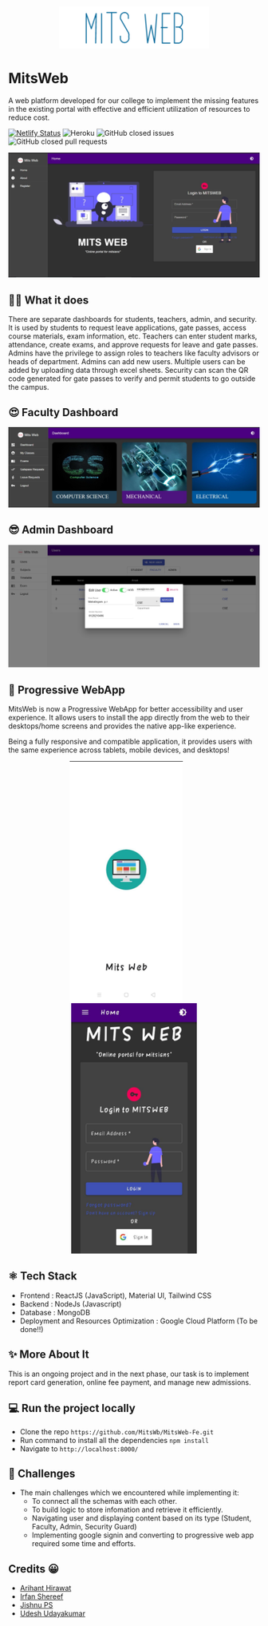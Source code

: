 <p align="center"><img src="https://raw.githubusercontent.com/arihant-2310/.github-images/main/logo.png"></p>

# MitsWeb

A web platform developed for our college to implement the missing features in the existing portal with effective and efficient utilization of resources to reduce cost.

[![Netlify Status](https://api.netlify.com/api/v1/badges/e16b536d-64db-41c7-86dd-c29f1c48bc98/deploy-status)](https://app.netlify.com/sites/mitsweb/deploys)
![Heroku](http://heroku-badge.herokuapp.com/?app=mitsweb-be&style=flat&svg=1)
![GitHub closed issues](https://img.shields.io/github/issues-closed/MitsWb/MitsWeb-Fe?style=flat)
![GitHub closed pull requests](https://img.shields.io/github/issues-pr-closed/MitsWb/MitsWeb-Fe?color=green?style=flat)

<img src="https://raw.githubusercontent.com/arihant-2310/.github-images/main/mitswebDashboard.jpeg">

## 👨‍💻 What it does

There are separate dashboards for students, teachers, admin, and security. It is used by students to request leave applications, gate passes, access course materials, exam information, etc. Teachers can enter student marks, attendance, create exams, and approve requests for leave and gate passes. Admins have the privilege to assign roles to teachers like faculty advisors or heads of department. Admins can add new users. Multiple users can be added by uploading data through excel sheets. Security can scan the QR code generated for gate passes to verify and permit students to go outside the campus.

## 😍 Faculty Dashboard

<img src="https://raw.githubusercontent.com/arihant-2310/.github-images/main/facultyDashboard.jpeg">

## 😎 Admin Dashboard

<img src="https://raw.githubusercontent.com/arihant-2310/.github-images/main/adminDashboardLight.jpeg">

## 📱 Progressive WebApp

MitsWeb is now a Progressive WebApp for better accessibility and user experience. It allows users to install the app directly from the web to their desktops/home screens and provides the native app-like experience.

Being a fully responsive and compatible application, it provides users with the same experience across tablets, mobile devices, and desktops!

<p align="center">
  <img alt="Banner" src="https://raw.githubusercontent.com/arihant-2310/.github-images/main/mobileView2.jpeg" width="45%">
&nbsp; &nbsp; &nbsp; &nbsp;
  <img alt="Login" src="https://raw.githubusercontent.com/arihant-2310/.github-images/main/mobileView1.jpeg" width="50%">
</p>

## ⚛ Tech Stack

- Frontend : ReactJS (JavaScript), Material UI, Tailwind CSS
- Backend : NodeJs (Javascript)
- Database : MongoDB
- Deployment and Resources Optimization : Google Cloud Platform (To be done!!)

## ✨ More About It

This is an ongoing project and in the next phase, our task is to implement report card generation, online fee payment, and manage new admissions.

## 💻 Run the project locally

- Clone the repo `https://github.com/MitsWb/MitsWeb-Fe.git`
- Run command to install all the dependencies `npm install`
- Navigate to `http://localhost:8000/`

## 🤔 Challenges

- The main challenges which we encountered while implementing it:
  - To connect all the schemas with each other.
  - To build logic to store infomation and retrieve it efficiently.
  - Navigating user and displaying content based on its type (Student, Faculty, Admin, Security Guard)
  - Implementing google signin and converting to progressive web app required some time and efforts.

## Credits 😀

- [Arihant Hirawat](https://github.com/arihant-2310)
- [Irfan Shereef](https://github.com/irfan-123)
- [Jishnu PS](https://github.com/psjishnu)
- [Udesh Udayakumar](https://github.com/pilotudesh)
